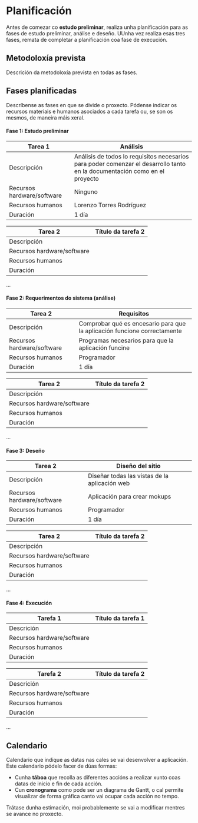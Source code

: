 # Planificación

Antes de comezar co **estudo preliminar**, realiza unha planificación para as fases de estudo preliminar, análise e deseño. UUnha vez realiza esas tres fases, remata de completar a planificación coa fase de execución.

## Metodoloxía prevista
Descrición da metodoloxía prevista en todas as fases.

## Fases planificadas

Descríbense as fases en que se divide o proxecto.
Pódense indicar os recursos materiais e humanos asociados a cada tarefa ou, se son os mesmos, de maneira máis xeral.

#### Fase 1: Estudo preliminar

Tarea 1|Análisis
-|-
Descripción|Análisis de todos lo requisitos necesarios para poder comenzar el desarrollo tanto en la documentación como en el proyecto 
Recursos hardware/software| Ninguno
Recursos humanos|Lorenzo Torres Rodríguez
Duración| 1 día

Tarea 2|Título da tarefa 2
-|-
Descripción| 
Recursos hardware/software| 
Recursos humanos|
Duración| 

...

#### Fase 2: Requerimentos do sistema (análise)

Tarea 2|Requisitos
-|-
Descripción|Comprobar qué es encesario para que la aplicación funcione correctamente
Recursos hardware/software|Programas necesarios para que la aplicación funcine
Recursos humanos|Programador
Duración| 1 día

Tarea 2|Título da tarefa 2
-|-
Descripción| 
Recursos hardware/software| 
Recursos humanos|
Duración| 

...

#### Fase 3: Deseño

Tarea 2|Diseño del sitio
-|-
Descripción|Diseñar todas las vistas de la aplicación web
Recursos hardware/software|Aplicación para crear mokups
Recursos humanos|Programador
Duración| 1 día

Tarea 2|Título da tarefa 2
-|-
Descripción| 
Recursos hardware/software| 
Recursos humanos|
Duración| 

...


#### Fase 4: Execución

Tarefa 1|Título da tarefa 1
-|-
Descrición| 
Recursos hardware/software| 
Recursos humanos|
Duración| 

Tarefa 2|Título da tarefa 2
-|-
Descrición| 
Recursos hardware/software| 
Recursos humanos|
Duración| 

...


## Calendario
Calendario que indique as datas nas cales se vai desenvolver a aplicación. Este calendario pódelo facer de dúas formas:

- Cunha **táboa** que recolla as diferentes accións a realizar xunto coas datas de inicio e fin de cada acción.
- Cun **cronograma** como pode ser un diagrama de Gantt, o cal permite visualizar de forma gráfica canto vai ocupar cada acción no tempo.

Trátase dunha estimación, moi probablemente se vai a modificar mentres se avance no proxecto.
